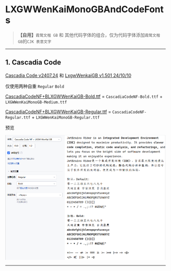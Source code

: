 # LXGWWenKaiMonoGBAndCodeFonts

> **【自用】**`霞鹜文楷 GB` 和 其他代码字体的组合，仅为代码字体添加`霞鹜文楷 GB`的`CJK 表意文字`

***

## 1. Cascadia Code

[Cascadia Code v2407.24](https://github.com/microsoft/cascadia-code/releases/tag/v2407.24) 和 [LxgwWenkaiGB v1.501 24/10/10](https://github.com/lxgw/LxgwWenkaiGB/releases/tag/v1.501)

仅使用两种自重 `Regular` `Bold`

[CascadiaCodeNF+BLXGWWenKaiGB-Bold.ttf](https://github.com/iONLY100/LXGWWenKaiMonoGBAndCodeFonts/blob/main/CascadiaCodeNF/CascadiaCodeNF%2BLXGWWenKaiGB-Bold.ttf) = `CascadiaCodeNF-Bold.ttf` + `LXGWWenKaiMonoGB-Medium.ttf`

[CascadiaCodeNF+BLXGWWenKaiGB-Regular.ttf](https://github.com/iONLY100/LXGWWenKaiMonoGBAndCodeFonts/blob/main/CascadiaCodeNF/CascadiaCodeNF%2BLXGWWenKaiGB-Regular.ttf) = `CascadiaCodeNF-Regular.ttf` + `LXGWWenKaiMonoGB-Regular.ttf`

预览

![CascadiaCodeNF+BLXGWWenKaiGB.png](https://github.com/iONLY100/LXGWWenKaiMonoGBAndCodeFonts/blob/main/CascadiaCodeNF/CascadiaCodeNF%2BLXGWWenKaiGB.png)

***
